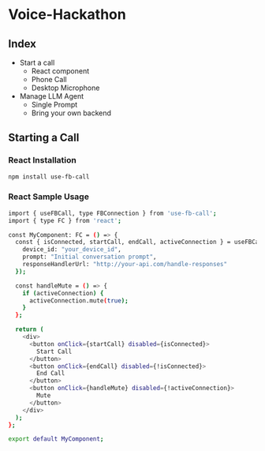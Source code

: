 # Voice-Hackathon

## Index
- Start a call
  - React component
  - Phone Call
  - Desktop Microphone
- Manage LLM Agent
  - Single Prompt
  - Bring your own backend

## Starting a Call

### React Installation

```bash
npm install use-fb-call
```

### React Sample Usage
```bash
import { useFBCall, type FBConnection } from 'use-fb-call';
import { type FC } from 'react';

const MyComponent: FC = () => {
  const { isConnected, startCall, endCall, activeConnection } = useFBCall({
    device_id: "your_device_id",
    prompt: "Initial conversation prompt",
    responseHandlerUrl: "http://your-api.com/handle-responses"
  });

  const handleMute = () => {
    if (activeConnection) {
      activeConnection.mute(true);
    }
  };

  return (
    <div>
      <button onClick={startCall} disabled={isConnected}>
        Start Call
      </button>
      <button onClick={endCall} disabled={!isConnected}>
        End Call
      </button>
      <button onClick={handleMute} disabled={!activeConnection}>
        Mute
      </button>
    </div>
  );
};

export default MyComponent;
```
